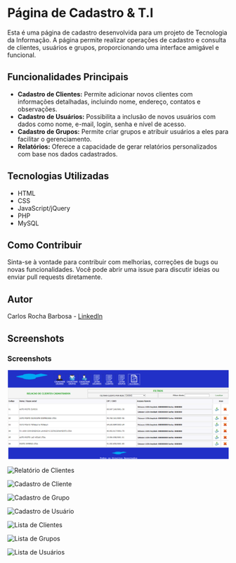 # Página de Cadastro & T.I

Esta é uma página de cadastro desenvolvida para um projeto de Tecnologia da Informação. A página permite realizar operações de cadastro e consulta de clientes, usuários e grupos, proporcionando uma interface amigável e funcional.

## Funcionalidades Principais

- **Cadastro de Clientes:** Permite adicionar novos clientes com informações detalhadas, incluindo nome, endereço, contatos e observações.
- **Cadastro de Usuários:** Possibilita a inclusão de novos usuários com dados como nome, e-mail, login, senha e nível de acesso.
- **Cadastro de Grupos:** Permite criar grupos e atribuir usuários a eles para facilitar o gerenciamento.
- **Relatórios:** Oferece a capacidade de gerar relatórios personalizados com base nos dados cadastrados.

## Tecnologias Utilizadas

- HTML
- CSS
- JavaScript/jQuery
- PHP
- MySQL

## Como Contribuir

Sinta-se à vontade para contribuir com melhorias, correções de bugs ou novas funcionalidades. Você pode abrir uma issue para discutir ideias ou enviar pull requests diretamente.

## Autor

Carlos Rocha Barbosa - [LinkedIn](https://www.linkedin.com/in/crbarbosa/)

## Screenshots

### Screenshots

![Página Inicial](paginainicial.png)

![Relatório de Clientes](relatorioclientes.png)

![Cadastro de Cliente](cadastracliente.png)

![Cadastro de Grupo](cadastragrupo.png)

![Cadastro de Usuário](cadastrausuario.png)

![Lista de Clientes](listaclientes.png)

![Lista de Grupos](listagrupo.png)

![Lista de Usuários](listausuarios.png)








